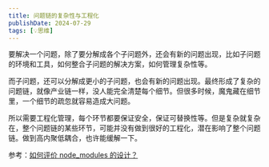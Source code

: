 ```yaml
---
title: 问题链的复杂性与工程化
publishDate: 2024-07-29
tags: [💡思维]
---
```


要解决一个问题，除了要分解成各个子问题外，还会有新的问题出现，比如子问题的环境和工具，如何整合子问题的解决方案，如何管理复杂性等。

而子问题，还可以分解成更小的子问题，也会有新的问题出现。最终形成了复杂的问题链，就像产业链一样，没人能完全清楚每个细节。但很多时候，魔鬼藏在细节里，一个细节的疏忽就容易造成大问题。

所以需要工程化管理，每个环节都要保证安全，保证可替换性等。但是复杂就复杂在，整个问题链的某些环节，可能并没有做到很好的工程化，潜在影响了整个问题链。做到高内聚低耦合，也许能缓解一下。

参考：[如何评价 node_modules 的设计？](https://www.zhihu.com/question/36697792)
